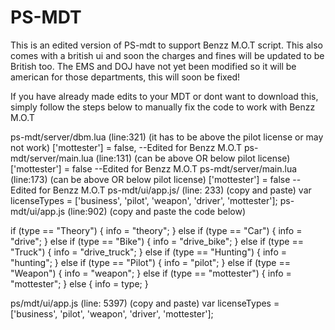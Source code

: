 # PS-MDT
This is an edited version of PS-mdt to support Benzz M.O.T script. This also comes with a british ui and soon the charges and fines will be updated to be British too.
The EMS and DOJ have not yet been modified so it will be american for those departments, this will soon be fixed!

If you have already made edits to your MDT or dont want to download this, simply follow the steps below to manually fix the code to work with Benzz M.O.T


ps-mdt/server/dbm.lua (line:321) (it has to be above the pilot license or may not work)   ['mottester'] = false, --Edited for Benzz M.O.T 
ps-mdt/server/main.lua (line:131) (can be above OR below pilot license)             ['mottester'] = false --Edited for Benzz M.O.T 
ps-mdt/server/main.lua (line:173) (can be above OR below pilot license)             ['mottester'] = false --Edited for Benzz M.O.T
ps-mdt/ui/app.js/ (line: 233) (copy and paste)      var licenseTypes = ['business', 'pilot', 'weapon', 'driver', 'mottester'];
ps-mdt/ui/app.js (line:902) (copy and paste the code below)

if (type == "Theory") {
      info = "theory";
    } else if (type == "Car") {
      info = "drive";
    } else if (type == "Bike") {
      info = "drive_bike";
    } else if (type == "Truck") {
      info = "drive_truck";
    } else if (type == "Hunting") {
      info = "hunting";
    } else if (type == "Pilot") {
      info = "pilot";
    } else if (type == "Weapon") {
      info = "weapon";
    } else if (type == "mottester") {
      info = "mottester";
    } else {
      info = type;
    }

ps/mdt/ui/app.js (line: 5397) (copy and paste)     var licenseTypes = ['business', 'pilot', 'weapon', 'driver', 'mottester'];
